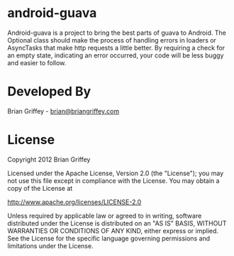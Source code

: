 android-guava
=============

Android-guava is a project to bring the best parts of guava to Android. The Optional class should make the process of handling errors in loaders or AsyncTasks that make http requests a little better. By requiring a check for an empty state, indicating an error occurred, your code will be less buggy and easier to follow.


Developed By
=============
Brian Griffey - brian@briangriffey.com


License
=============

Copyright 2012 Brian Griffey

Licensed under the Apache License, Version 2.0 (the "License");
you may not use this file except in compliance with the License.
You may obtain a copy of the License at

   http://www.apache.org/licenses/LICENSE-2.0

Unless required by applicable law or agreed to in writing, software
distributed under the License is distributed on an "AS IS" BASIS,
WITHOUT WARRANTIES OR CONDITIONS OF ANY KIND, either express or implied.
See the License for the specific language governing permissions and
limitations under the License.
